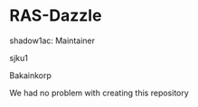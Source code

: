 # RAS-Dazzle

shadow1ac: Maintainer

sjku1

Bakainkorp


We had no problem with creating this repository
